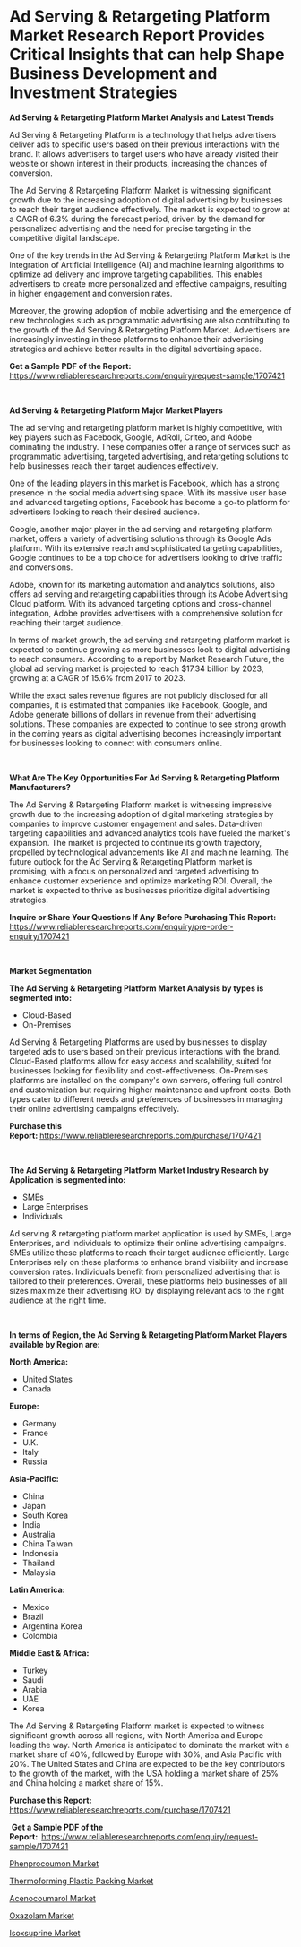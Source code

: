 <p><h1>Ad Serving & Retargeting Platform Market Research Report Provides Critical Insights that can help Shape Business Development and Investment Strategies</h1></p><p><strong>Ad Serving & Retargeting Platform Market Analysis and Latest Trends</strong></p>
<p><p>Ad Serving & Retargeting Platform is a technology that helps advertisers deliver ads to specific users based on their previous interactions with the brand. It allows advertisers to target users who have already visited their website or shown interest in their products, increasing the chances of conversion.</p><p>The Ad Serving & Retargeting Platform Market is witnessing significant growth due to the increasing adoption of digital advertising by businesses to reach their target audience effectively. The market is expected to grow at a CAGR of 6.3% during the forecast period, driven by the demand for personalized advertising and the need for precise targeting in the competitive digital landscape.</p><p>One of the key trends in the Ad Serving & Retargeting Platform Market is the integration of Artificial Intelligence (AI) and machine learning algorithms to optimize ad delivery and improve targeting capabilities. This enables advertisers to create more personalized and effective campaigns, resulting in higher engagement and conversion rates.</p><p>Moreover, the growing adoption of mobile advertising and the emergence of new technologies such as programmatic advertising are also contributing to the growth of the Ad Serving & Retargeting Platform Market. Advertisers are increasingly investing in these platforms to enhance their advertising strategies and achieve better results in the digital advertising space.</p></p>
<p><strong>Get a Sample PDF of the Report:&nbsp;</strong> <a href="https://www.reliableresearchreports.com/enquiry/request-sample/1707421">https://www.reliableresearchreports.com/enquiry/request-sample/1707421</a></p>
<p>&nbsp;</p>
<p><strong>Ad Serving & Retargeting Platform Major Market Players</strong></p>
<p><p>The ad serving and retargeting platform market is highly competitive, with key players such as Facebook, Google, AdRoll, Criteo, and Adobe dominating the industry. These companies offer a range of services such as programmatic advertising, targeted advertising, and retargeting solutions to help businesses reach their target audiences effectively.</p><p>One of the leading players in this market is Facebook, which has a strong presence in the social media advertising space. With its massive user base and advanced targeting options, Facebook has become a go-to platform for advertisers looking to reach their desired audience.</p><p>Google, another major player in the ad serving and retargeting platform market, offers a variety of advertising solutions through its Google Ads platform. With its extensive reach and sophisticated targeting capabilities, Google continues to be a top choice for advertisers looking to drive traffic and conversions.</p><p>Adobe, known for its marketing automation and analytics solutions, also offers ad serving and retargeting capabilities through its Adobe Advertising Cloud platform. With its advanced targeting options and cross-channel integration, Adobe provides advertisers with a comprehensive solution for reaching their target audience.</p><p>In terms of market growth, the ad serving and retargeting platform market is expected to continue growing as more businesses look to digital advertising to reach consumers. According to a report by Market Research Future, the global ad serving market is projected to reach $17.34 billion by 2023, growing at a CAGR of 15.6% from 2017 to 2023.</p><p>While the exact sales revenue figures are not publicly disclosed for all companies, it is estimated that companies like Facebook, Google, and Adobe generate billions of dollars in revenue from their advertising solutions. These companies are expected to continue to see strong growth in the coming years as digital advertising becomes increasingly important for businesses looking to connect with consumers online.</p></p>
<p>&nbsp;</p>
<p><strong>What Are The Key Opportunities For Ad Serving & Retargeting Platform Manufacturers?</strong></p>
<p><p>The Ad Serving & Retargeting Platform market is witnessing impressive growth due to the increasing adoption of digital marketing strategies by companies to improve customer engagement and sales. Data-driven targeting capabilities and advanced analytics tools have fueled the market's expansion. The market is projected to continue its growth trajectory, propelled by technological advancements like AI and machine learning. The future outlook for the Ad Serving & Retargeting Platform market is promising, with a focus on personalized and targeted advertising to enhance customer experience and optimize marketing ROI. Overall, the market is expected to thrive as businesses prioritize digital advertising strategies.</p></p>
<p><strong>Inquire or Share Your Questions If Any Before Purchasing This Report:</strong> <a href="https://www.reliableresearchreports.com/enquiry/pre-order-enquiry/1707421">https://www.reliableresearchreports.com/enquiry/pre-order-enquiry/1707421</a></p>
<p>&nbsp;</p>
<p><strong>Market Segmentation</strong></p>
<p><strong>The Ad Serving & Retargeting Platform Market Analysis by types is segmented into:</strong></p>
<p><ul><li>Cloud-Based</li><li>On-Premises</li></ul></p>
<p><p>Ad Serving & Retargeting Platforms are used by businesses to display targeted ads to users based on their previous interactions with the brand. Cloud-Based platforms allow for easy access and scalability, suited for businesses looking for flexibility and cost-effectiveness. On-Premises platforms are installed on the company's own servers, offering full control and customization but requiring higher maintenance and upfront costs. Both types cater to different needs and preferences of businesses in managing their online advertising campaigns effectively.</p></p>
<p><strong>Purchase this Report:&nbsp;</strong><a href="https://www.reliableresearchreports.com/purchase/1707421">https://www.reliableresearchreports.com/purchase/1707421</a></p>
<p>&nbsp;</p>
<p><strong>The Ad Serving & Retargeting Platform Market Industry Research by Application is segmented into:</strong></p>
<p><ul><li>SMEs</li><li>Large Enterprises</li><li>Individuals</li></ul></p>
<p><p>Ad serving & retargeting platform market application is used by SMEs, Large Enterprises, and Individuals to optimize their online advertising campaigns. SMEs utilize these platforms to reach their target audience efficiently. Large Enterprises rely on these platforms to enhance brand visibility and increase conversion rates. Individuals benefit from personalized advertising that is tailored to their preferences. Overall, these platforms help businesses of all sizes maximize their advertising ROI by displaying relevant ads to the right audience at the right time.</p></p>
<p>&nbsp;</p>
<p><strong>In terms of Region, the Ad Serving & Retargeting Platform Market Players available by Region are:</strong></p>
<p>
    <p> <strong> North America: </strong>
        <ul>
            <li>United States</li>
            <li>Canada</li>
        </ul>
        </p> 
    <p> <strong> Europe: </strong>
        <ul>
            <li>Germany</li>
            <li>France</li>
            <li>U.K.</li>
            <li>Italy</li>
            <li>Russia</li>
        </ul>
        </p> 
    <p> <strong> Asia-Pacific: </strong>
        <ul>
            <li>China</li>
            <li>Japan</li>
            <li>South Korea</li>
            <li>India</li>
            <li>Australia</li>
            <li>China Taiwan</li>
            <li>Indonesia</li>
            <li>Thailand</li>
            <li>Malaysia</li>
        </ul>
        </p> 
    <p> <strong> Latin America: </strong>
        <ul>
            <li>Mexico</li>
            <li>Brazil</li>
            <li>Argentina Korea</li>
            <li>Colombia</li>
        </ul>
        </p> 
    <p> <strong> Middle East & Africa: </strong>
        <ul>
            <li>Turkey</li>
            <li>Saudi</li>
            <li>Arabia</li>
            <li>UAE</li>
            <li>Korea</li>
        </ul>
    </p>
    </p>
<p><p>The Ad Serving & Retargeting Platform market is expected to witness significant growth across all regions, with North America and Europe leading the way. North America is anticipated to dominate the market with a market share of 40%, followed by Europe with 30%, and Asia Pacific with 20%. The United States and China are expected to be the key contributors to the growth of the market, with the USA holding a market share of 25% and China holding a market share of 15%.</p></p>
<p><strong>Purchase this Report: </strong><a href="https://www.reliableresearchreports.com/purchase/1707421">https://www.reliableresearchreports.com/purchase/1707421</a></p>
<p>&nbsp;<strong>Get a Sample PDF of the Report:&nbsp;&nbsp;</strong><a href="https://www.reliableresearchreports.com/enquiry/request-sample/1707421">https://www.reliableresearchreports.com/enquiry/request-sample/1707421</a></p>
<p><strong></strong></p>
<p><p><a href="https://medium.com/@lisastevens48/phenprocoumon-market-trends-forecast-and-competitive-analysis-to-2031-d3acfe2492d4">Phenprocoumon Market</a></p><p><a href="https://github.com/Whitneyboyettebo9kiw7yr13/Market-Research-Report-List-1/blob/main/thermoforming-plastic-packing-market.md">Thermoforming Plastic Packing Market</a></p><p><a href="https://medium.com/@lisastevens48/acenocoumarol-market-insights-into-market-cagr-market-trends-and-growth-strategies-fef4790e23df">Acenocoumarol Market</a></p><p><a href="https://medium.com/@lisastevens48/oxazolam-market-analysis-and-sze-forecasted-for-period-from-2024-to-2031-4ddb27b6333a">Oxazolam Market</a></p><p><a href="https://medium.com/@christinaweber16/isoxsuprine-market-size-reveals-the-best-marketing-channels-in-global-industry-ab51c7646974">Isoxsuprine Market</a></p></p>